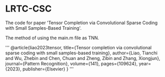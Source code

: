 # LRTC-CSC
The code for paper 'Tensor Completion via Convolutional Sparse Coding with Small Samples-Based Training'.

The method of using the main.m file as TNN.

'''
@article{liao2023tensor,
  title={Tensor completion via convolutional sparse coding with small samples-based training},
  author={Liao, Tianchi and Wu, Zhebin and Chen, Chuan and Zheng, Zibin and Zhang, Xiongjun},
  journal={Pattern Recognition},
  volume={141},
  pages={109624},
  year={2023},
  publisher={Elsevier}
}
'''
